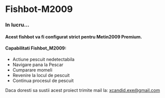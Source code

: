 # Fishbot-M2009

### In lucru... <br>

#### Acest fishbot va fi configurat strict pentru Metin2009 Premium.

#### Capabilitati Fishbot_M2009:

- Actiune pescuit nedetectabila
- Navigare pana la Pescar
- Cumparare momeli
- Revenire la locul de pescuit
- Continua procesul de pescuit


Daca doresti sa sustii acest proiect trimite mail la: xcandid.exe@gmail.com
